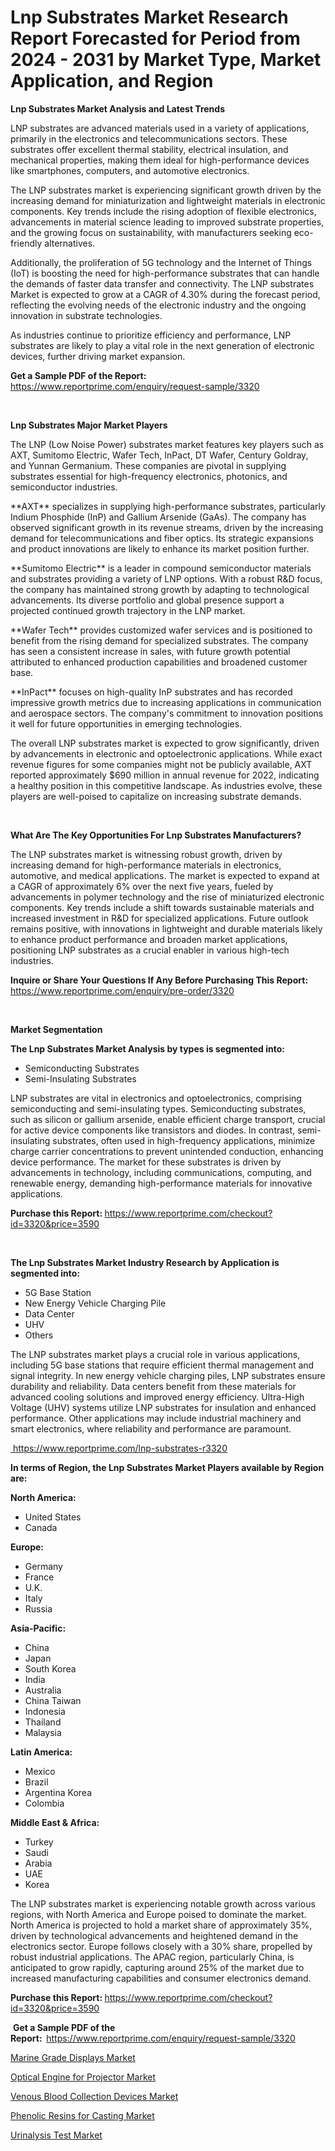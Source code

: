 <p><h1>Lnp Substrates Market Research Report Forecasted for Period from 2024 -  2031 by Market Type, Market Application, and Region</h1></p><p><strong>Lnp Substrates Market Analysis and Latest Trends</strong></p>
<p><p>LNP substrates are advanced materials used in a variety of applications, primarily in the electronics and telecommunications sectors. These substrates offer excellent thermal stability, electrical insulation, and mechanical properties, making them ideal for high-performance devices like smartphones, computers, and automotive electronics. </p><p>The LNP substrates market is experiencing significant growth driven by the increasing demand for miniaturization and lightweight materials in electronic components. Key trends include the rising adoption of flexible electronics, advancements in material science leading to improved substrate properties, and the growing focus on sustainability, with manufacturers seeking eco-friendly alternatives. </p><p>Additionally, the proliferation of 5G technology and the Internet of Things (IoT) is boosting the need for high-performance substrates that can handle the demands of faster data transfer and connectivity. The LNP substrates Market is expected to grow at a CAGR of 4.30% during the forecast period, reflecting the evolving needs of the electronic industry and the ongoing innovation in substrate technologies. </p><p>As industries continue to prioritize efficiency and performance, LNP substrates are likely to play a vital role in the next generation of electronic devices, further driving market expansion.</p></p>
<p><strong>Get a Sample PDF of the Report:&nbsp;</strong> <a href="https://www.reportprime.com/enquiry/request-sample/3320">https://www.reportprime.com/enquiry/request-sample/3320</a></p>
<p>&nbsp;</p>
<p><strong>Lnp Substrates Major Market Players</strong></p>
<p><p>The LNP (Low Noise Power) substrates market features key players such as AXT, Sumitomo Electric, Wafer Tech, InPact, DT Wafer, Century Goldray, and Yunnan Germanium. These companies are pivotal in supplying substrates essential for high-frequency electronics, photonics, and semiconductor industries.</p><p>**AXT** specializes in supplying high-performance substrates, particularly Indium Phosphide (InP) and Gallium Arsenide (GaAs). The company has observed significant growth in its revenue streams, driven by the increasing demand for telecommunications and fiber optics. Its strategic expansions and product innovations are likely to enhance its market position further.</p><p>**Sumitomo Electric** is a leader in compound semiconductor materials and substrates providing a variety of LNP options. With a robust R&D focus, the company has maintained strong growth by adapting to technological advancements. Its diverse portfolio and global presence support a projected continued growth trajectory in the LNP market.</p><p>**Wafer Tech** provides customized wafer services and is positioned to benefit from the rising demand for specialized substrates. The company has seen a consistent increase in sales, with future growth potential attributed to enhanced production capabilities and broadened customer base.</p><p>**InPact** focuses on high-quality InP substrates and has recorded impressive growth metrics due to increasing applications in communication and aerospace sectors. The company's commitment to innovation positions it well for future opportunities in emerging technologies.</p><p>The overall LNP substrates market is expected to grow significantly, driven by advancements in electronic and optoelectronic applications. While exact revenue figures for some companies might not be publicly available, AXT reported approximately $690 million in annual revenue for 2022, indicating a healthy position in this competitive landscape. As industries evolve, these players are well-poised to capitalize on increasing substrate demands.</p></p>
<p>&nbsp;</p>
<p><strong>What Are The Key Opportunities For Lnp Substrates Manufacturers?</strong></p>
<p><p>The LNP substrates market is witnessing robust growth, driven by increasing demand for high-performance materials in electronics, automotive, and medical applications. The market is expected to expand at a CAGR of approximately 6% over the next five years, fueled by advancements in polymer technology and the rise of miniaturized electronic components. Key trends include a shift towards sustainable materials and increased investment in R&D for specialized applications. Future outlook remains positive, with innovations in lightweight and durable materials likely to enhance product performance and broaden market applications, positioning LNP substrates as a crucial enabler in various high-tech industries.</p></p>
<p><strong>Inquire or Share Your Questions If Any Before Purchasing This Report:</strong> <a href="https://www.reportprime.com/enquiry/pre-order/3320">https://www.reportprime.com/enquiry/pre-order/3320</a></p>
<p>&nbsp;</p>
<p><strong>Market Segmentation</strong></p>
<p><strong>The Lnp Substrates Market Analysis by types is segmented into:</strong></p>
<p><ul><li>Semiconducting Substrates</li><li>Semi-Insulating Substrates</li></ul></p>
<p><p>LNP substrates are vital in electronics and optoelectronics, comprising semiconducting and semi-insulating types. Semiconducting substrates, such as silicon or gallium arsenide, enable efficient charge transport, crucial for active device components like transistors and diodes. In contrast, semi-insulating substrates, often used in high-frequency applications, minimize charge carrier concentrations to prevent unintended conduction, enhancing device performance. The market for these substrates is driven by advancements in technology, including communications, computing, and renewable energy, demanding high-performance materials for innovative applications.</p></p>
<p><strong>Purchase this Report:&nbsp;</strong><a href="https://www.reportprime.com/checkout?id=3320&price=3590">https://www.reportprime.com/checkout?id=3320&price=3590</a></p>
<p>&nbsp;</p>
<p><strong>The Lnp Substrates Market Industry Research by Application is segmented into:</strong></p>
<p><ul><li>5G Base Station</li><li>New Energy Vehicle Charging Pile</li><li>Data Center</li><li>UHV</li><li>Others</li></ul></p>
<p><p>The LNP substrates market plays a crucial role in various applications, including 5G base stations that require efficient thermal management and signal integrity. In new energy vehicle charging piles, LNP substrates ensure durability and reliability. Data centers benefit from these materials for advanced cooling solutions and improved energy efficiency. Ultra-High Voltage (UHV) systems utilize LNP substrates for insulation and enhanced performance. Other applications may include industrial machinery and smart electronics, where reliability and performance are paramount.</p></p>
<p><a href="https://www.reportprime.com/lnp-substrates-r3320">&nbsp;https://www.reportprime.com/lnp-substrates-r3320</a></p>
<p><strong>In terms of Region, the Lnp Substrates Market Players available by Region are:</strong></p>
<p>
    <p> <strong> North America: </strong>
        <ul>
            <li>United States</li>
            <li>Canada</li>
        </ul>
        </p> 
    <p> <strong> Europe: </strong>
        <ul>
            <li>Germany</li>
            <li>France</li>
            <li>U.K.</li>
            <li>Italy</li>
            <li>Russia</li>
        </ul>
        </p> 
    <p> <strong> Asia-Pacific: </strong>
        <ul>
            <li>China</li>
            <li>Japan</li>
            <li>South Korea</li>
            <li>India</li>
            <li>Australia</li>
            <li>China Taiwan</li>
            <li>Indonesia</li>
            <li>Thailand</li>
            <li>Malaysia</li>
        </ul>
        </p> 
    <p> <strong> Latin America: </strong>
        <ul>
            <li>Mexico</li>
            <li>Brazil</li>
            <li>Argentina Korea</li>
            <li>Colombia</li>
        </ul>
        </p> 
    <p> <strong> Middle East & Africa: </strong>
        <ul>
            <li>Turkey</li>
            <li>Saudi</li>
            <li>Arabia</li>
            <li>UAE</li>
            <li>Korea</li>
        </ul>
    </p>
    </p>
<p><p>The LNP substrates market is experiencing notable growth across various regions, with North America and Europe poised to dominate the market. North America is projected to hold a market share of approximately 35%, driven by technological advancements and heightened demand in the electronics sector. Europe follows closely with a 30% share, propelled by robust industrial applications. The APAC region, particularly China, is anticipated to grow rapidly, capturing around 25% of the market due to increased manufacturing capabilities and consumer electronics demand.</p></p>
<p><strong>Purchase this Report: </strong><a href="https://www.reportprime.com/checkout?id=3320&price=3590">https://www.reportprime.com/checkout?id=3320&price=3590</a></p>
<p>&nbsp;<strong>Get a Sample PDF of the Report:&nbsp;&nbsp;</strong><a href="https://www.reportprime.com/enquiry/request-sample/3320">https://www.reportprime.com/enquiry/request-sample/3320</a></p>
<p><strong></strong></p>
<p><p><a href="https://github.com/MariaWashington76/Market-Research-Report-List-1/blob/main/marine-grade-displays-market.md">Marine Grade Displays Market</a></p><p><a href="https://github.com/LaurenHoover80/Market-Research-Report-List-1/blob/main/optical-engine-for-projector-market.md">Optical Engine for Projector Market</a></p><p><a href="https://www.linkedin.com/pulse/navigating-global-venous-blood-collection-devices-market-from-oi3qe?trackingId=%2ByziMQ%2BcQnaE%2B%2Fs4XIu%2F5g%3D%3D">Venous Blood Collection Devices Market</a></p><p><a href="https://issuu.com/reportprime-2/docs/phenolic-resins-for-casting-market-_339116a3628595">Phenolic Resins for Casting Market</a></p><p><a href="https://www.linkedin.com/pulse/insights-urinalysis-test-market-share-competitive-landscape-rrenc?trackingId=nfc%2BE3LeS5CcQBUmeukglw%3D%3D">Urinalysis Test Market</a></p></p>